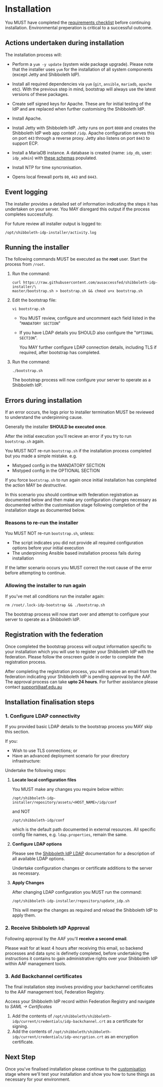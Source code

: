 ---
---

# Installation

You MUST have completed the [requirements checklist](requirements-checklist.html) before continuing installation. Environmental preperation is critical to a successful outcome.

## Actions undertaken during installation

The installation process will:

* Perform a `yum -y update` (system wide package upgrade). Please note that the installer uses `yum` for the installation of all system components (except Jetty and Shibboleth IdP).

* Install all required dependencies via `yum` (`git`, `ansible`, `mariadb`, `apache` etc). With the previous step in mind, bootstrap will always use the latest versions of these packages.

* Create self signed keys for Apache. These are for initial testing of the IdP and are replaced when further customising the Shibboleth IdP.

* Install Apache.

* Install Jetty with Shibboleth IdP. Jetty runs on port `8080` and creates the Shibboleth IdP web app context `/idp`. Apache configuration serves this on port `443` through a reverse proxy. Jetty also listens on port `8443` to support ECP.

* Install a MariaDB instance. A database is created (name: `idp_db`, user: `idp_admin`) with [these schemas](https://github.com/ausaccessfed/shibboleth-idp-installer/tree/master/templates/db) populated.

* Install NTP for time syncronisation.

* Opens local firewall ports `80`, `443` and `8443`.

## Event logging
The installer provides a detailed set of information indicating the steps it has undertaken on your server. You MAY disregard this output if the process completes successfully.

For future review all installer output is logged to:

    /opt/shibboleth-idp-installer/activity.log

## Running the installer
The following commands MUST be executed as the **root** user. Start the process from `/root`.

1.  Run the command:

    ```
    curl https://raw.githubusercontent.com/ausaccessfed/shibboleth-idp-installer/\
    master/bootstrap.sh > bootstrap.sh && chmod u+x bootstrap.sh
    ```

2.  Edit the bootstrap file:

    ```
    vi bootstrap.sh
    ```
    - You MUST review, configure and uncomment each field listed in the "`MANDATORY SECTION`"
    - If you have LDAP details you SHOULD also configure the "`OPTIONAL SECTION`".

        You MAY further configure LDAP connection details, including TLS if required, after bootstrap has completed.

3.  Run the command:

    ```
    ./bootstrap.sh
    ```

    The bootstrap process will now configure your server to operate as a Shibboleth IdP.

## Errors during installation
If an error occurs, the logs prior to installer termination MUST be reviewed to understand the underpinning cause.

Generally the installer **SHOULD be executed once**.

After the initial execution you'll recieve an error if you try to run `bootstrap.sh` again.

You MUST NOT re-run `bootstrap.sh` if the installation process completed but you made a simple mistake. e.g.

* Mistyped config in the MANDATORY SECTION
* Mistyped config in the OPTIONAL SECTION

If you force `bootstrap.sh` to run again once initial installation has completed the action MAY be *destructive*.

In this scenario you should continue with federation registration as documented below and then make any configuration
changes necessary as documented within the customisation stage following completion of the installation stage as documented below.

### Reasons to re-run the installer
You MUST NOT re-run `bootstrap.sh`, unless:

* The script indicates you did not provide all required configuration options before your initial execution
* The underpinning Ansible based installation process fails during installation

If the latter scenario occurs you MUST correct the root cause of the error before attempting to continue.

### Allowing the installer to run again
If you've met all conditions run the installer again:

```
rm /root/.lock-idp-bootstrap && ./bootstrap.sh
```

The bootstrap process will now start over and attempt to configure your server to operate as a Shibboleth IdP.

## Registration with the federation

Once completed the bootstrap process will output information specific to your installation which you will use to register your Shibboleth IdP with the federation. Please follow the onscreen guide in order to complete the registration process.

After completing the registration process, you will receive an email from the federation indicating your Shibboleth IdP is pending approval by the AAF. The approval process can take **upto 24 hours**. For further assistance please contact [support@aaf.edu.au](mailto:support@aaf.edu.au)

## Installation finalisation steps

### 1. Configure LDAP connectivity

If you provided basic LDAP details to the bootstrap process you MAY skip this section.

If you:

* Wish to use TLS connections; or
* Have an advanced deployment scenario for your directory infrastructure:

Undertake the following steps:

1. **Locate local configuration files**

    You MUST make any changes you require below within:

    `/opt/shibboleth-idp-installer/repository/assets/<HOST_NAME>/idp/conf`

    and NOT

    `/opt/shibboleth-idp/conf`

    which is the default path documented in external resources. All specific config file names, e.g. `ldap.properties`, remain the same.

2. **Configure LDAP options**

    Please see the [Shibboleth IdP LDAP](https://wiki.shibboleth.net/confluence/display/IDP30/LDAPAuthnConfiguration) documentation for a description of all available LDAP options.

    Undertake configuration changes or certificate additions to the server as necessary.

3. **Apply Changes**

    After changing LDAP configuration you MUST run the command:

    ```
    /opt/shibboleth-idp-installer/repository/update_idp.sh
    ```

    This will merge the changes as required and reload the Shibboleth IdP to apply them.

### 2. Receive Shibboleth IdP Approval

Following approval by the AAF you'll **receive a second email**.

Please wait for at least 4 hours after receiving this email, so backend processes and data sync is definetly completed, before undertaking the instructions it contains to gain administrative rights over your Shibboleth IdP within AAF management tools.

### 3. Add Backchannel certificates

The final installation step involves providing your backchannel certificates to the AAF management tool, Federation Registry.

Access your Shibboleth IdP record within Federation Registry and navigate to *SAML -> Certificates*

1. Add the contents of `/opt/shibboleth/shibboleth-idp/current/credentials/idp-backchannel.crt` as a certificate for signing.
2. Add the contents of `/opt/shibboleth/shibboleth-idp/current/credentials/idp-encryption.crt` as an encryption certificate.

## Next Step

Once you've finalised installation please continue to the [customisation](customisation.html) stage where we'll test your installation and show you how to tune things as necessary for your environment.

